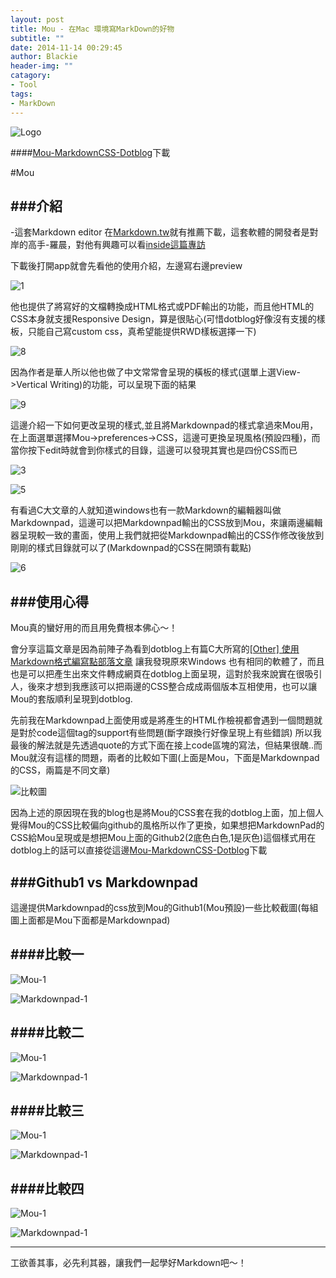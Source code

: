 ```yaml
---
layout: post
title: Mou - 在Mac 環境寫MarkDown的好物
subtitle: ""
date: 2014-11-14 00:29:45
author: Blackie
header-img: ""
catagory:
- Tool
tags:
- MarkDown
---
```


![Logo](http://dl.dropboxusercontent.com/u/20925528/%E6%8A%80%E8%A1%93Blog/blogs/20130831/mou_logo.png)

####[Mou-MarkdownCSS-Dotblog](http://github.com/blackie1019/Mou-MarkdownCSS-Dotblog)下載

#Mou

###介紹
---

-這套Markdown editor 在[Markdown.tw](http://markdown.tw/)就有推薦下載，這套軟體的開發者是對岸的高手-羅晨，對他有興趣可以看[inside這篇專訪](http://www.inside.com.tw/2013/07/19/mou-creator-chen-luo-interview)

下載後打開app就會先看他的使用介紹，左邊寫右邊preview

![1](http://dl.dropboxusercontent.com/u/20925528/%E6%8A%80%E8%A1%93Blog/blogs/20130831/1.png)

他也提供了將寫好的文檔轉換成HTML格式或PDF輸出的功能，而且他HTML的CSS本身就支援Responsive Design，算是很貼心(可惜dotblog好像沒有支援的樣板，只能自己寫custom css，真希望能提供RWD樣板選擇一下)

![8](http://dl.dropboxusercontent.com/u/20925528/%E6%8A%80%E8%A1%93Blog/blogs/20130831/8.png)

因為作者是華人所以他也做了中文常常會呈現的橫板的樣式(選單上選View->Vertical Writing)的功能，可以呈現下面的結果

![9](http://dl.dropboxusercontent.com/u/20925528/%E6%8A%80%E8%A1%93Blog/blogs/20130831/9.png)

這邊介紹一下如何更改呈現的樣式,並且將Markdownpad的樣式拿過來Mou用，在上面選單選擇Mou->preferences->CSS，這邊可更換呈現風格(預設四種)，而當你按下edit時就會到你樣式的目錄，這邊可以發現其實也是四份CSS而已

![3](http://dl.dropboxusercontent.com/u/20925528/%E6%8A%80%E8%A1%93Blog/blogs/20130831/3.png)

![5](http://dl.dropboxusercontent.com/u/20925528/%E6%8A%80%E8%A1%93Blog/blogs/20130831/5.png)

有看過C大文章的人就知道windows也有一款Markdown的編輯器叫做Markdownpad，這邊可以把Markdownpad輸出的CSS放到Mou，來讓兩邊編輯器呈現較一致的畫面，使用上我們就把從Markdownpad輸出的CSS作修改後放到剛剛的樣式目錄就可以了(Markdownpad的CSS在開頭有載點)

![6](http://dl.dropboxusercontent.com/u/20925528/%E6%8A%80%E8%A1%93Blog/blogs/20130831/6.png)

###使用心得
---

Mou真的蠻好用的而且用免費根本佛心～！

會分享這篇文章是因為前陣子為看到dotblog上有篇C大所寫的[[Other] 使用Markdown格式編寫點部落文章](http://www.dotblogs.com.tw/clark/archive/2013/08/25/115495.aspx) 讓我發現原來Windows 也有相同的軟體了，而且也是可以把產生出來文件轉成網頁在dotblog上面呈現，這對於我來說實在很吸引人，後來才想到我應該可以把兩邊的CSS整合成成兩個版本互相使用，也可以讓Mou的套版順利呈現到dotblog.


先前我在Markdownpad上面使用或是將產生的HTML作檢視都會遇到一個問題就是對於code這個tag的support有些問題(斷字跟換行好像呈現上有些錯誤)
所以我最後的解法就是先透過quote的方式下面在接上code區塊的寫法，但結果很醜..而Mou就沒有這樣的問題，兩者的比較如下圖(上面是Mou，下面是Markdownpad的CSS，兩篇是不同文章)

![比較圖](http://dl.dropboxusercontent.com/u/20925528/%E6%8A%80%E8%A1%93Blog/blogs/20130831/7.png)

因為上述的原因現在我的blog也是將Mou的CSS套在我的dotblog上面，加上個人覺得Mou的CSS比較偏向github的風格所以作了更換，如果想把MarkdownPad的CSS給Mou呈現或是想把Mou上面的Github2(2底色白色,1是灰色)這個樣式用在dotblog上的話可以直接從這邊[Mou-MarkdownCSS-Dotblog](http://github.com/blackie1019/Mou-MarkdownCSS-Dotblog)下載


###Github1 vs Markdownpad
---

這邊提供Markdownpad的css放到Mou的Github1(Mou預設)一些比較截圖(每組圖上面都是Mou下面都是Markdownpad)

####比較一
---

![Mou-1](http://dl.dropboxusercontent.com/u/20925528/%E6%8A%80%E8%A1%93Blog/blogs/20130831/MouGithub_1.png)

![Markdownpad-1](http://dl.dropboxusercontent.com/u/20925528/%E6%8A%80%E8%A1%93Blog/blogs/20130831/MakeDownPad_1.png)

####比較二
---

![Mou-1](http://dl.dropboxusercontent.com/u/20925528/%E6%8A%80%E8%A1%93Blog/blogs/20130831/MouGithub_2.png)

![Markdownpad-1](http://dl.dropboxusercontent.com/u/20925528/%E6%8A%80%E8%A1%93Blog/blogs/20130831/MakeDownPad_2.png)

####比較三
---

![Mou-1](http://dl.dropboxusercontent.com/u/20925528/%E6%8A%80%E8%A1%93Blog/blogs/20130831/MouGithub_3.png)

![Markdownpad-1](http://dl.dropboxusercontent.com/u/20925528/%E6%8A%80%E8%A1%93Blog/blogs/20130831/MakeDownPad_3.png)

####比較四
---

![Mou-1](http://dl.dropboxusercontent.com/u/20925528/%E6%8A%80%E8%A1%93Blog/blogs/20130831/MouGithub_4.png)

![Markdownpad-1](http://dl.dropboxusercontent.com/u/20925528/%E6%8A%80%E8%A1%93Blog/blogs/20130831/MakeDownPad_4.png)

---

工欲善其事，必先利其器，讓我們一起學好Markdown吧～！
